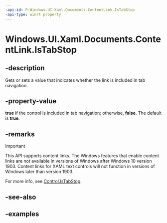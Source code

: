 ```yaml
---
-api-id: P:Windows.UI.Xaml.Documents.ContentLink.IsTabStop
-api-type: winrt property
---
```


<!-- Property syntax.
public bool IsTabStop { get;  set; }
-->

# Windows.UI.Xaml.Documents.ContentLink.IsTabStop

## -description

Gets or sets a value that indicates whether the link is included in tab navigation.

## -property-value

**true** if the control is included in tab navigation; otherwise, **false**. The default is **true**.

## -remarks

> [!IMPORTANT]
> This API supports content links. The Windows features that enable content links are not available in versions of Windows after Windows 10 version 1903. Content links for XAML text controls will not function in versions of Windows later than version 1903.

For more info, see [Control.IsTabStop](../windows.ui.xaml.controls/control_istabstop.md).

## -see-also

## -examples

